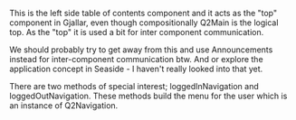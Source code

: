 This is the left side table of contents component and it acts as the "top" component in Gjallar, even though compositionally Q2Main is the logical top. As the "top" it is used a bit for inter component communication.

We should probably try to get away from this and use Announcements instead for inter-component communication btw. And or explore the application concept in Seaside - I haven't really looked into that yet.

There are two methods of special interest; loggedInNavigation and loggedOutNavigation. These methods build the menu for the user which is an instance of Q2Navigation.